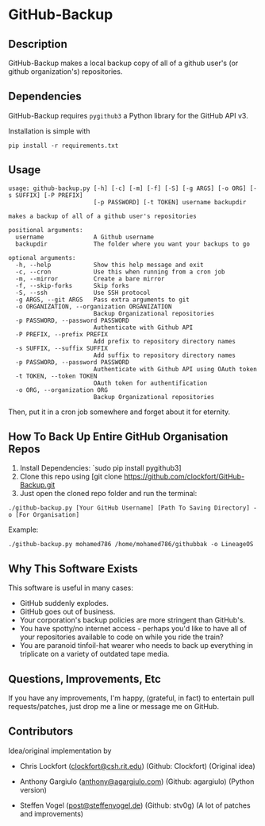 GitHub-Backup
============================

Description
----------------------------

GitHub-Backup makes a local backup copy of all of a github user's (or github organization's) repositories.

Dependencies
----------------------------

GitHub-Backup requires `pygithub3` a Python library for the GitHub API v3.

Installation is simple with

	pip install -r requirements.txt

Usage
----------------------------

````
usage: github-backup.py [-h] [-c] [-m] [-f] [-S] [-g ARGS] [-o ORG] [-s SUFFIX] [-P PREFIX]
                        [-p PASSWORD] [-t TOKEN] username backupdir

makes a backup of all of a github user's repositories

positional arguments:
  username              A Github username
  backupdir             The folder where you want your backups to go

optional arguments:
  -h, --help            Show this help message and exit
  -c, --cron            Use this when running from a cron job
  -m, --mirror          Create a bare mirror
  -f, --skip-forks      Skip forks
  -S, --ssh             Use SSH protocol
  -g ARGS, --git ARGS   Pass extra arguments to git
  -o ORGANIZATION, --organization ORGANIZATION
                        Backup Organizational repositories
  -p PASSWORD, --password PASSWORD   
                        Authenticate with Github API
  -P PREFIX, --prefix PREFIX   
                        Add prefix to repository directory names
  -s SUFFIX, --suffix SUFFIX
                        Add suffix to repository directory names
  -p PASSWORD, --password PASSWORD
                        Authenticate with Github API using OAuth token
  -t TOKEN, --token TOKEN
                        OAuth token for authentification
  -o ORG, --organization ORG
                        Backup Organizational repositories
````

Then, put it in a cron job somewhere and forget about it for eternity.

How To Back Up Entire GitHub Organisation Repos
-------------------------

1. Install Dependencies: `sudo pip install pygithub3]
2. Clone this repo using [git clone https://github.com/clockfort/GitHub-Backup.git
3. Just open the cloned repo folder and run the terminal:

```
./github-backup.py [Your GitHub Username] [Path To Saving Directory] -o [For Organisation]
```

Example:

```
./github-backup.py mohamed786 /home/mohamed786/githubbak -o LineageOS
```

Why This Software Exists
-------------------------
This software is useful in many cases:

  - GitHub suddenly explodes.
  - GitHub goes out of business.
  - Your corporation's backup policies are more stringent than GitHub's.
  - You have spotty/no internet access - perhaps you'd like to have all of your repositories available to code on while you ride the train?
  - You are paranoid tinfoil-hat wearer who needs to back up everything in triplicate on a variety of outdated tape media.


Questions, Improvements, Etc
-----------------------------

If you have any improvements, I'm happy, (grateful, in fact) to entertain pull requests/patches, just drop me a line or message me on GitHub.

Contributors
----------------------------

Idea/original implementation by 

- Chris Lockfort (clockfort@csh.rit.edu) (Github: Clockfort)
  (Original idea)

- Anthony Gargiulo (anthony@agargiulo.com) (Github: agargiulo)
  (Python version)

- Steffen Vogel (post@steffenvogel.de) (Github: stv0g)
  (A lot of patches and improvements)
